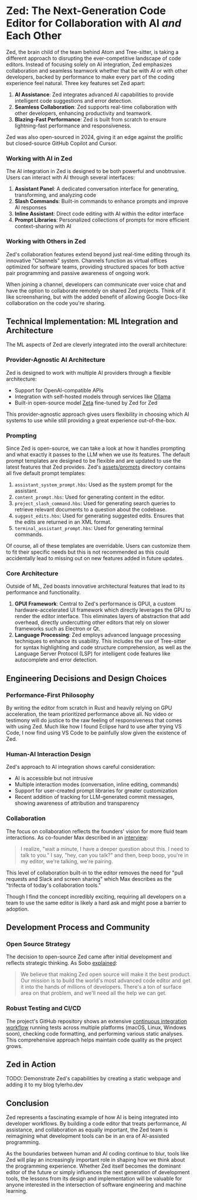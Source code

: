 # Zed: The Next-Generation Code Editor for Collaboration with AI *and* Each Other

Zed, the brain child of the team behind Atom and Tree-sitter, is taking a different approach to disrupting the ever-competitive landscape of code editors. Instead of focusing solely on AI integration, Zed emphasizes collaboration and seamless teamwork whether that be with AI or with other developers, backed by performance to make every part of the coding experience feel natural. Three key features set Zed apart:

1. **AI Assistance**: Zed integrates advanced AI capabilities to provide intelligent code suggestions and error detection.
2. **Seamless Collaboration**: Zed supports real-time collaboration with other developers, enhancing productivity and teamwork.
3. **Blazing-Fast Performance**: Zed is built from scratch to ensure lightning-fast performance and responsiveness.

Zed was also open-sourced in 2024, giving it an edge against the prolific but closed-source GitHub Copilot and Cursor.

### Working with AI in Zed

The AI integration in Zed is designed to be both powerful and unobtrusive. Users can interact with AI through several interfaces:

1. **Assistant Panel**: A dedicated conversation interface for generating, transforming, and analyzing code
2. **Slash Commands**: Built-in commands to enhance prompts and improve AI responses
3. **Inline Assistant**: Direct code editing with AI within the editor interface
4. **Prompt Libraries**: Personalized collections of prompts for more efficient context-sharing with AI

### Working with Others in Zed

Zed's collaboration features extend beyond just real-time editing through its innovative "Channels" system. Channels function as virtual offices optimized for software teams, providing structured spaces for both active pair programming and passive awareness of ongoing work.

When joining a channel, developers can communicate over voice chat and have the option to collaborate remotely on shared Zed projects. Think of it like screensharing, but with the added benefit of allowing Google Docs-like collaboration on the code you're sharing.

## Technical Implementation: ML Integration and Architecture

The ML aspects of Zed are cleverly integrated into the overall architecture:

### Provider-Agnostic AI Architecture

Zed is designed to work with multiple AI providers through a flexible architecture:

- Support for OpenAI-compatible APIs
- Integration with self-hosted models through services like [Ollama](https://ollama.com/)
- Built-in open-source model [Zeta](https://zed.dev/blog/edit-prediction) fine-tuned by Zed for Zed

This provider-agnostic approach gives users flexibility in choosing which AI systems to use while still providing a great experience out-of-the-box.

### Prompting

Since Zed is open-source, we can take a look at how it handles prompting and what exactly it passes to the LLM when we use its features. The default prompt templates are designed to be flexible and are updated to use the latest features that Zed provides. Zed's [assets/prompts](https://github.com/zed-industries/zed/tree/main/assets/prompts) directory contains all five default prompt templates:

1. `assistant_system_prompt.hbs`: Used as the system prompt for the assistant.
2. `content_prompt.hbs`: Used for generating content in the editor.
3. `project_slash_command.hbs`: Used for generating search queries to retrieve relevant documents to a question about the codebase.
4. `suggest_edits.hbs`: Used for generating suggested edits. Ensures that the edits are returned in an XML format.
5. `terminal_assistant_prompt.hbs`: Used for generating terminal commands.

Of course, all of these templates are overridable. Users can customize them to fit their specific needs but this is not recommended as this could accidentally lead to missing out on new features added in future updates.

### Core Architecture

Outside of ML, Zed boasts innovative architectural features that lead to its performance and functionality.

1. **GPUI Framework**: Central to Zed's performance is GPUI, a custom hardware-accelerated UI framework which directly leverages the GPU to render the editor interface. This eliminates layers of abstraction that add overhead, directly undercutting other editors that rely on slower frameworks such as Electron or Qt.
2. **Language Processing**: Zed employs advanced language processing techniques to enhance its usability. This includes the use of Tree-sitter for syntax highlighting and code structure comprehension, as well as the Language Server Protocol (LSP) for intelligent code features like autocomplete and error detection.

## Engineering Decisions and Design Choices

### Performance-First Philosophy

By writing the editor from scratch in Rust and heavily relying on GPU acceleration, the team prioritized performance above all. No video or testimony will do justice to the raw feeling of responsiveness that comes with using Zed. Much like how I found Eclipse hard to use after trying VS Code, I now find using VS Code to be painfully slow given the existence of Zed.

### Human-AI Interaction Design

Zed's approach to AI integration shows careful consideration:

- AI is accessible but not intrusive
- Multiple interaction modes (conversation, inline editing, commands)
- Support for user-created prompt libraries for greater customization
- Recent addition of tracking for LLM-generated commit messages, showing awareness of attribution and transparency

### Collaboration

The focus on collaboration reflects the founders' vision for more fluid team interactions. As co-founder Max described in an [interview](https://zed.dev/blog/full-spectrum-of-collaboration):

> I realize, "wait a minute, I have a deeper question about this. I need to talk to you." I say, "hey, can you talk?" and then, beep boop, you're in my editor, we're talking, we're pairing.

This level of collaboration built-in to the editor removes the need for "pull requests and Slack and screen sharing" which Max describes as the "trifecta of today's collaboration tools."

Though I find the concept incredibly exciting, requiring all developers on a team to use the same editor is likely a hard ask and might pose a barrier to adoption.

## Development Process and Community

### Open Source Strategy

The decision to open-source Zed came after initial development and reflects strategic thinking. As Sobo [explained](https://www.infoq.com/news/2024/02/zed-code-editor-open-sourced/):

> We believe that making Zed open source will make it the best product. Our mission is to build the world's most advanced code editor and get it into the hands of millions of developers. There's a ton of surface area on that problem, and we'll need all the help we can get.

### Robust Testing and CI/CD

The project's GitHub repository shows an extensive [continuous integration workflow](https://github.com/zed-industries/zed/actions) running tests across multiple platforms (macOS, Linux, Windows soon), checking code formatting, and performing various static analyses. This comprehensive approach helps maintain code quality as the project grows.

## Zed in Action

TODO: Demonstrate Zed's capabilities by creating a static webpage and adding it to my blog tylerho.dev

## Conclusion

Zed represents a fascinating example of how AI is being integrated into developer workflows. By building a code editor that treats performance, AI assistance, and collaboration as equally important, the Zed team is reimagining what development tools can be in an era of AI-assisted programming.

As the boundaries between human and AI coding continue to blur, tools like Zed will play an increasingly important role in shaping how we think about the programming experience. Whether Zed itself becomes the dominant editor of the future or simply influences the next generation of development tools, the lessons from its design and implementation will be valuable for anyone interested in the intersection of software engineering and machine learning.
